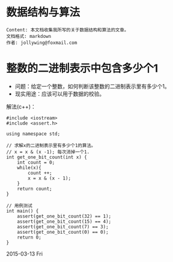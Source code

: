 

# 数据结构与算法 #

    Content: 本文档收集我所写的关于数据结构和算法的文章。
    文档格式: markdown
    作者: jollywing@foxmail.com

# 整数的二进制表示中包含多少个1 #

- 问题：给定一个整数，如何判断该整数的二进制表示里有多少个1。
- 现实用途：应该可以用于数据的校验。

解法(c++)：

    #include <iostream>
    #include <assert.h>

    using namespace std;

    // 求解x的二进制表示里有多少个1的算法。
    // x = x & (x -1); 每次消掉一个1.
    int get_one_bit_count(int x) {
        int count = 0;
        while(x){
            count ++;
            x = x & (x - 1);
        }
        return count;
    }

    // 用例测试
    int main() {
        assert(get_one_bit_count(32) == 1);
        assert(get_one_bit_count(15) == 4);
        assert(get_one_bit_count(7) == 3);
        assert(get_one_bit_count(0) == 0);
        return 0;
    }

2015-03-13 Fri
